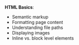 **HTML Basics**:
- Semantic markup
- Formatting page content
- Understanding file paths
- Displaying images
- Inline vs. block level elements
